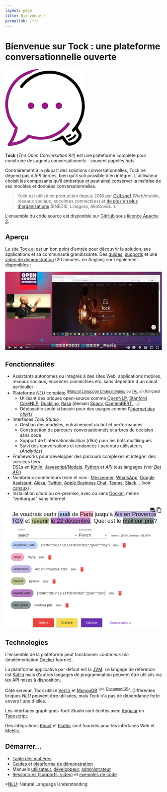 ```yaml
---
layout: page
title: Bienvenue !
permalink: /fr/
---
```


# Bienvenue sur Tock : une plateforme conversationnelle ouverte

![NLU interface example - qualifying a sentence](img/favicon.png "NLU interface example - qualifying a sentence")


**Tock** (*The Open Conversation Kit*) est une plateforme complète pour construire des agents conversationnels - souvent appelés _bots_. 

Contrairement à la plupart des solutions conversationnelles, Tock ne dépend pas d'API tierces, bien qu'il soit possible d'en intégrer.
L'utilisateur choisit les composants qu'il embarque et peut ainsi conserver la maîtrise de ses modèles et données conversationnelles.

> Tock est utilisé en production depuis 2016 par [OUI.sncf](https://www.oui.sncf/services/assistant)
> (Web/mobile, réseaux sociaux, enceintes connectées) et [de plus en plus d'organisations](about/showcase) 
> (ENEDIS, Linagora, AlloCovid...).

L'ensemble du code source est disponible sur [GitHub](https://github.com/theopenconversationkit/tock) sous 
[licence Apache 2](https://github.com/theopenconversationkit/tock/blob/master/LICENSE). 

## Aperçu

Le site [Tock.ai](https://doc.tock.ai/) est un bon point d'entrée pour découvrir la solution, ses applications et sa communauté grandissante. 
Des [guides](guides/studio), [supports](about/ressources) et une [video de démonstration](https://www.youtube.com/watch?v=UsKkpYL7Hto) 
(20 minutes, en Anglais) sont également disponibles :

<a href="https://www.youtube.com/watch?v=UsKkpYL7Hto"
target="tock_osxp">

![logo rest-api](img/tockosxp2021.png "rest api")
</a>

## Fonctionnalités

* Assistants autonomes ou intégrés à des sites Web, applications mobiles, réseaux sociaux, enceintes connectées etc. 
sans dépendre d'un canal particulier
* Plateforme _NLU_ complète _<sup>([Natural Language Understanding](https://en.wikipedia.org/wiki/Natural-language_understanding) 
ou [TAL](https://fr.wikipedia.org/wiki/Traitement_automatique_du_langage_naturel) en français)</sup>_
    * Utilisant des briques open-source comme [OpenNLP](https://opennlp.apache.org/), [Stanford CoreNLP](https://stanfordnlp.github.io/CoreNLP/),
[Duckling](https://github.com/facebook/duckling), [Rasa](https://rasa.com/) 
(demain [Spacy](https://spacy.io/), [CamemBERT](https://camembert-model.fr/), ...)
    * Déployable seule si besoin pour des usages comme l'[_Internet des objets_](https://fr.wikipedia.org/wiki/Internet_des_objets)
* Interfaces _Tock Studio_ :
    * Gestion des modèles, entraînement du bot et performances
    * Construction de parcours conversationnels et arbres de décision sans code
    * Support de l'internationalisation (_i18n_) pour les bots multilingues
    * Suivi des conversations et tendances / parcours utilisateurs (_Analytics_)
* Frameworks pour développer des parcours complexes et intégrer des services tiers : <br/> _DSLs_ en 
[Kotlin](https://kotlinlang.org/), [Javascript/Nodejs](https://nodejs.org/), [Python](https://www.python.org/) 
et _API_ tous langages (voir [_Bot API_](dev/bot-api))
* Nombreux connecteurs texte et voix : [Messenger](https://www.messenger.com/), [WhatsApp](https://www.whatsapp.com/), 
[Google Assistant](https://assistant.google.com/), [Alexa](https://alexa.amazon.com/), [Twitter](https://twitter.com/), 
[Apple Business Chat](https://www.apple.com/fr/ios/business-chat/), [Teams](https://products.office.com/fr-fr/microsoft-teams/), 
[Slack](https://slack.com/)... (voir [canaux](user/guides/canaux))
* Installation _cloud_ ou _on-premise_, avec ou sans [Docker](https://www.docker.com/), 
même _"embarqué"_ sans Internet 

![NLU interface example - qualifying a sentence](img/tock-nlp-admin.png "NLU interface example - qualifying a sentence")

## Technologies

L'ensemble de la plateforme peut fonctionner _conteneurisée_ (implémentation [Docker](https://www.docker.com/) fournie). 

La plateforme applicative par défaut est la [JVM](https://fr.wikipedia.org/wiki/Machine_virtuelle_Java). 
Le langage de référence est [Kotlin](https://kotlinlang.org/) mais d'autres langages de programmation peuvent être utilisés via les API mises à disposition.

Côté serveur, Tock utilise [Vert.x](http://vertx.io/) et [MongoDB](https://www.mongodb.com ) <sup>(alt. [DocumentDB](https://aws.amazon.com/fr/documentdb/))</sup>. 
Différentes briques _NLU_ peuvent être utilisées, mais Tock n'a pas de dépendance forte envers l'une d'elles.

Les interfaces graphiques _Tock Studio_ sont écrites avec [Angular](https://angular.io/) en [Typescript](https://www.typescriptlang.org/).

Des intégrations [React](https://reactjs.org) et [Flutter](https://flutter.dev/) sont fournies pour les interfaces Web et Mobile.

## Démarrer...

* [Table des matières](toc)
* [Guides](guides/studio) et [plateforme de démonstration](https://demo.tock.ai/)
* Manuels [utilisateur](user/concepts), [développeur](dev/modes), [administrateur](admin/architecture)
* [Ressources (supports, video)](about/ressources) et [exemples de code](dev/exemples-code)

[NLU]: https://en.wikipedia.org/wiki/Natural-language_understanding "Natural Language Understanding"
*[NLU]: Natural Language Understanding